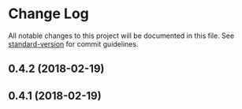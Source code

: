 # Change Log

All notable changes to this project will be documented in this file. See [standard-version](https://github.com/conventional-changelog/standard-version) for commit guidelines.

<a name="0.4.2"></a>
## 0.4.2 (2018-02-19)



<a name="0.4.1"></a>
## 0.4.1 (2018-02-19)
